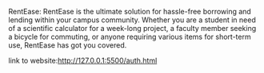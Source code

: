 RentEase:
RentEase is the ultimate solution for hassle-free borrowing and lending within your campus community. 
Whether you are a student in need of a scientific calculator for a week-long project, a faculty member seeking a bicycle for commuting,
or anyone requiring various items for short-term use, RentEase has got you covered.

link to website:http://127.0.0.1:5500/auth.html
